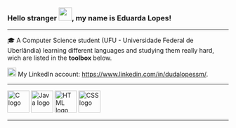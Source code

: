 ### Hello stranger <img src="https://raw.githubusercontent.com/MartinHeinz/MartinHeinz/master/wave.gif" width="30px">, my name is Eduarda Lopes!
---
:mortar_board: A Computer Science student (UFU - Universidade Federal de Uberlândia) learning different languages and studying them really hard, wich are listed in the **toolbox** below.

<img src="https://cdn.worldvectorlogo.com/logos/linkedin-icon-2.svg" alt="linkedin logo" width="20" height="20"> My LinkedIn account: https://www.linkedin.com/in/dudalopessm/.

---

<img src="https://cdn.worldvectorlogo.com/logos/c-1.svg"  alt="C logo" width="50" height="50"> <img src="https://cdn.worldvectorlogo.com/logos/java-4.svg"  alt="Java logo" width="50" height="50"> <img src="https://cdn.worldvectorlogo.com/logos/html-1.svg"  alt="HTML logo" width="50" height="50">  <img src="https://cdn.worldvectorlogo.com/logos/css-3.svg"  alt="CSS logo" width="50" height="50">

---
